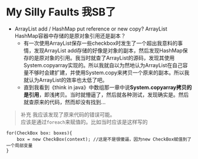 # My Silly Faults 我SB了

* ArrayList add / HashMap put reference or new copy?  ArrayList HashMap容器中存储的是原对象引用还是副本？
  + 有一次使用ArrayList保存一些checkbox时发生了一个超出我意料的事情，发现ArrayList add存储的好像是对象的副本，然后发现HashMap保存的是原对象的引用。我当时就查了ArrayList的源码，发现其使用System.copyarray实现的。所以我就自以为然地认为ArrayList在自己容量不够时会建扩建，并使用System.copy来拷贝一个原来的副本。所以我就认为ArrayList的效率也太低了吧。
  + 直到我看到《think in java》中数组那一章中说**System.copyarray拷贝的是引用**，即浅拷贝。当时就懵逼了，然后就各种测试，发现确实是。然后就查原来的代码，然而却没有找到...

>补充
>我应该发现了原来代码的错误可能。  
>应该是通过`foreach`来赋值的。比如当时应该是这样写的
```
for(CheckBox box: boxes){
    box = new CheckBox(context); //这是不是很傻逼，因为new CheckBox赋值到了一个局部变量
}
```
